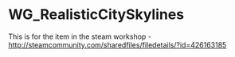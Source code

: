 # WG_RealisticCitySkylines
This is for the item in the steam workshop - http://steamcommunity.com/sharedfiles/filedetails/?id=426163185

